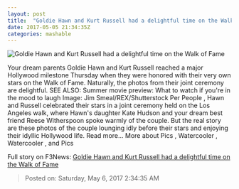 ```yaml
---
layout: post
title:  "Goldie Hawn and Kurt Russell had a delightful time on the Walk of Fame"
date: 2017-05-05 21:34:35Z
categories: mashable
---
```


![Goldie Hawn and Kurt Russell had a delightful time on the Walk of Fame](http://i.amz.mshcdn.com/V34TupqfT-tiKvM3b2ez0HGqhyU=/1200x630/2017%2F05%2F05%2F28%2F85cd055a47dd401d84d18f7bd80710c1.11762.jpg)

Your dream parents Goldie Hawn and Kurt Russell reached a major Hollywood milestone Thursday when they were honored with their very own stars on the Walk of Fame. Naturally, the photos from their joint ceremony are delightful. SEE ALSO: Summer movie preview: What to watch if you're in the mood to laugh Image: Jim Smeal/REX/Shutterstock Per People , Hawn and Russell celebrated their stars in a joint ceremony held on the Los Angeles walk, where Hawn's daughter Kate Hudson and your dream best friend Reese Witherspoon spoke warmly of the couple. But the real story are these photos of the couple lounging idly before their stars and enjoying their idyllic Hollywood life. Read more... More about Pics , Watercooler , Watercooler , and Pics


Full story on F3News: [Goldie Hawn and Kurt Russell had a delightful time on the Walk of Fame](http://www.f3nws.com/n/UxFbmG)

> Posted on: Saturday, May 6, 2017 2:34:35 AM
